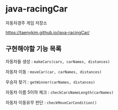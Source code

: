 # java-racingCar

자동차경주 게임 저장소

https://taenykim.github.io/java-racingCar/

## 구현해야할 기능 목록

자동차들 생성 : `makeCars(cars, carNames, distances)`

자동차 이동 : `moveCar(car, carNames, distances)`

우승자 찾기 : `getWinner(carNames, distances)`

자동차 이름 5이하 체크 : `checkCarsNameLength(carNames)`

자동차 이동유무 판단 : `checkMoveCarCondition()`
